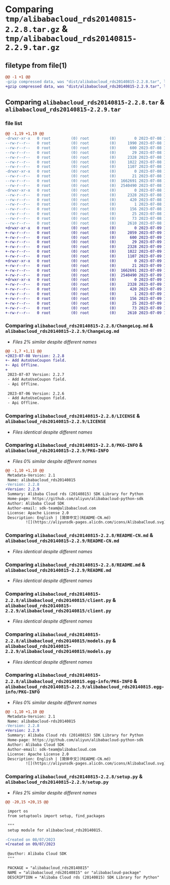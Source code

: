 # Comparing `tmp/alibabacloud_rds20140815-2.2.8.tar.gz` & `tmp/alibabacloud_rds20140815-2.2.9.tar.gz`

## filetype from file(1)

```diff
@@ -1 +1 @@
-gzip compressed data, was "dist/alibabacloud_rds20140815-2.2.8.tar", last modified: Sat Jul  8 15:10:48 2023, max compression
+gzip compressed data, was "dist/alibabacloud_rds20140815-2.2.9.tar", last modified: Sun Jul  9 15:08:57 2023, max compression
```

## Comparing `alibabacloud_rds20140815-2.2.8.tar` & `alibabacloud_rds20140815-2.2.9.tar`

### file list

```diff
@@ -1,19 +1,19 @@
-drwxr-xr-x   0 root         (0) root         (0)        0 2023-07-08 15:10:48.000000 alibabacloud_rds20140815-2.2.8/
--rw-r--r--   0 root         (0) root         (0)     1990 2023-07-08 15:10:47.000000 alibabacloud_rds20140815-2.2.8/ChangeLog.md
--rw-r--r--   0 root         (0) root         (0)      600 2023-07-08 15:10:47.000000 alibabacloud_rds20140815-2.2.8/LICENSE
--rw-r--r--   0 root         (0) root         (0)       29 2023-07-08 15:10:47.000000 alibabacloud_rds20140815-2.2.8/MANIFEST.in
--rw-r--r--   0 root         (0) root         (0)     2328 2023-07-08 15:10:48.000000 alibabacloud_rds20140815-2.2.8/PKG-INFO
--rw-r--r--   0 root         (0) root         (0)     1022 2023-07-08 15:10:47.000000 alibabacloud_rds20140815-2.2.8/README-CN.md
--rw-r--r--   0 root         (0) root         (0)     1107 2023-07-08 15:10:47.000000 alibabacloud_rds20140815-2.2.8/README.md
-drwxr-xr-x   0 root         (0) root         (0)        0 2023-07-08 15:10:48.000000 alibabacloud_rds20140815-2.2.8/alibabacloud_rds20140815/
--rw-r--r--   0 root         (0) root         (0)       21 2023-07-08 15:10:47.000000 alibabacloud_rds20140815-2.2.8/alibabacloud_rds20140815/__init__.py
--rw-r--r--   0 root         (0) root         (0)  1662691 2023-07-08 15:10:47.000000 alibabacloud_rds20140815-2.2.8/alibabacloud_rds20140815/client.py
--rw-r--r--   0 root         (0) root         (0)  2540490 2023-07-08 15:10:47.000000 alibabacloud_rds20140815-2.2.8/alibabacloud_rds20140815/models.py
-drwxr-xr-x   0 root         (0) root         (0)        0 2023-07-08 15:10:48.000000 alibabacloud_rds20140815-2.2.8/alibabacloud_rds20140815.egg-info/
--rw-r--r--   0 root         (0) root         (0)     2328 2023-07-08 15:10:47.000000 alibabacloud_rds20140815-2.2.8/alibabacloud_rds20140815.egg-info/PKG-INFO
--rw-r--r--   0 root         (0) root         (0)      420 2023-07-08 15:10:47.000000 alibabacloud_rds20140815-2.2.8/alibabacloud_rds20140815.egg-info/SOURCES.txt
--rw-r--r--   0 root         (0) root         (0)        1 2023-07-08 15:10:47.000000 alibabacloud_rds20140815-2.2.8/alibabacloud_rds20140815.egg-info/dependency_links.txt
--rw-r--r--   0 root         (0) root         (0)      156 2023-07-08 15:10:47.000000 alibabacloud_rds20140815-2.2.8/alibabacloud_rds20140815.egg-info/requires.txt
--rw-r--r--   0 root         (0) root         (0)       25 2023-07-08 15:10:47.000000 alibabacloud_rds20140815-2.2.8/alibabacloud_rds20140815.egg-info/top_level.txt
--rw-r--r--   0 root         (0) root         (0)       73 2023-07-08 15:10:48.000000 alibabacloud_rds20140815-2.2.8/setup.cfg
--rw-r--r--   0 root         (0) root         (0)     2610 2023-07-08 15:10:47.000000 alibabacloud_rds20140815-2.2.8/setup.py
+drwxr-xr-x   0 root         (0) root         (0)        0 2023-07-09 15:08:57.000000 alibabacloud_rds20140815-2.2.9/
+-rw-r--r--   0 root         (0) root         (0)     2059 2023-07-09 15:08:57.000000 alibabacloud_rds20140815-2.2.9/ChangeLog.md
+-rw-r--r--   0 root         (0) root         (0)      600 2023-07-09 15:08:57.000000 alibabacloud_rds20140815-2.2.9/LICENSE
+-rw-r--r--   0 root         (0) root         (0)       29 2023-07-09 15:08:57.000000 alibabacloud_rds20140815-2.2.9/MANIFEST.in
+-rw-r--r--   0 root         (0) root         (0)     2328 2023-07-09 15:08:57.000000 alibabacloud_rds20140815-2.2.9/PKG-INFO
+-rw-r--r--   0 root         (0) root         (0)     1022 2023-07-09 15:08:57.000000 alibabacloud_rds20140815-2.2.9/README-CN.md
+-rw-r--r--   0 root         (0) root         (0)     1107 2023-07-09 15:08:57.000000 alibabacloud_rds20140815-2.2.9/README.md
+drwxr-xr-x   0 root         (0) root         (0)        0 2023-07-09 15:08:57.000000 alibabacloud_rds20140815-2.2.9/alibabacloud_rds20140815/
+-rw-r--r--   0 root         (0) root         (0)       21 2023-07-09 15:08:57.000000 alibabacloud_rds20140815-2.2.9/alibabacloud_rds20140815/__init__.py
+-rw-r--r--   0 root         (0) root         (0)  1662691 2023-07-09 15:08:57.000000 alibabacloud_rds20140815-2.2.9/alibabacloud_rds20140815/client.py
+-rw-r--r--   0 root         (0) root         (0)  2540490 2023-07-09 15:08:57.000000 alibabacloud_rds20140815-2.2.9/alibabacloud_rds20140815/models.py
+drwxr-xr-x   0 root         (0) root         (0)        0 2023-07-09 15:08:57.000000 alibabacloud_rds20140815-2.2.9/alibabacloud_rds20140815.egg-info/
+-rw-r--r--   0 root         (0) root         (0)     2328 2023-07-09 15:08:57.000000 alibabacloud_rds20140815-2.2.9/alibabacloud_rds20140815.egg-info/PKG-INFO
+-rw-r--r--   0 root         (0) root         (0)      420 2023-07-09 15:08:57.000000 alibabacloud_rds20140815-2.2.9/alibabacloud_rds20140815.egg-info/SOURCES.txt
+-rw-r--r--   0 root         (0) root         (0)        1 2023-07-09 15:08:57.000000 alibabacloud_rds20140815-2.2.9/alibabacloud_rds20140815.egg-info/dependency_links.txt
+-rw-r--r--   0 root         (0) root         (0)      156 2023-07-09 15:08:57.000000 alibabacloud_rds20140815-2.2.9/alibabacloud_rds20140815.egg-info/requires.txt
+-rw-r--r--   0 root         (0) root         (0)       25 2023-07-09 15:08:57.000000 alibabacloud_rds20140815-2.2.9/alibabacloud_rds20140815.egg-info/top_level.txt
+-rw-r--r--   0 root         (0) root         (0)       73 2023-07-09 15:08:57.000000 alibabacloud_rds20140815-2.2.9/setup.cfg
+-rw-r--r--   0 root         (0) root         (0)     2610 2023-07-09 15:08:57.000000 alibabacloud_rds20140815-2.2.9/setup.py
```

### Comparing `alibabacloud_rds20140815-2.2.8/ChangeLog.md` & `alibabacloud_rds20140815-2.2.9/ChangeLog.md`

 * *Files 2% similar despite different names*

```diff
@@ -1,7 +1,11 @@
+2023-07-08 Version: 2.2.8
+- Add AutoUseCoupon field.
+- Api Offline.
+
 2023-07-07 Version: 2.2.7
 - Add AutoUseCoupon field.
 - Api Offline.
 
 2023-07-06 Version: 2.2.6
 - Add AutoUseCoupon field.
 - Api Offline.
```

### Comparing `alibabacloud_rds20140815-2.2.8/LICENSE` & `alibabacloud_rds20140815-2.2.9/LICENSE`

 * *Files identical despite different names*

### Comparing `alibabacloud_rds20140815-2.2.8/PKG-INFO` & `alibabacloud_rds20140815-2.2.9/PKG-INFO`

 * *Files 0% similar despite different names*

```diff
@@ -1,10 +1,10 @@
 Metadata-Version: 2.1
 Name: alibabacloud_rds20140815
-Version: 2.2.8
+Version: 2.2.9
 Summary: Alibaba Cloud rds (20140815) SDK Library for Python
 Home-page: https://github.com/aliyun/alibabacloud-python-sdk
 Author: Alibaba Cloud SDK
 Author-email: sdk-team@alibabacloud.com
 License: Apache License 2.0
 Description: English | [简体中文](README-CN.md)
         ![](https://aliyunsdk-pages.alicdn.com/icons/AlibabaCloud.svg)
```

### Comparing `alibabacloud_rds20140815-2.2.8/README-CN.md` & `alibabacloud_rds20140815-2.2.9/README-CN.md`

 * *Files identical despite different names*

### Comparing `alibabacloud_rds20140815-2.2.8/README.md` & `alibabacloud_rds20140815-2.2.9/README.md`

 * *Files identical despite different names*

### Comparing `alibabacloud_rds20140815-2.2.8/alibabacloud_rds20140815/client.py` & `alibabacloud_rds20140815-2.2.9/alibabacloud_rds20140815/client.py`

 * *Files identical despite different names*

### Comparing `alibabacloud_rds20140815-2.2.8/alibabacloud_rds20140815/models.py` & `alibabacloud_rds20140815-2.2.9/alibabacloud_rds20140815/models.py`

 * *Files identical despite different names*

### Comparing `alibabacloud_rds20140815-2.2.8/alibabacloud_rds20140815.egg-info/PKG-INFO` & `alibabacloud_rds20140815-2.2.9/alibabacloud_rds20140815.egg-info/PKG-INFO`

 * *Files 0% similar despite different names*

```diff
@@ -1,10 +1,10 @@
 Metadata-Version: 2.1
 Name: alibabacloud-rds20140815
-Version: 2.2.8
+Version: 2.2.9
 Summary: Alibaba Cloud rds (20140815) SDK Library for Python
 Home-page: https://github.com/aliyun/alibabacloud-python-sdk
 Author: Alibaba Cloud SDK
 Author-email: sdk-team@alibabacloud.com
 License: Apache License 2.0
 Description: English | [简体中文](README-CN.md)
         ![](https://aliyunsdk-pages.alicdn.com/icons/AlibabaCloud.svg)
```

### Comparing `alibabacloud_rds20140815-2.2.8/setup.py` & `alibabacloud_rds20140815-2.2.9/setup.py`

 * *Files 2% similar despite different names*

```diff
@@ -20,15 +20,15 @@
 
 import os
 from setuptools import setup, find_packages
 
 """
 setup module for alibabacloud_rds20140815.
 
-Created on 08/07/2023
+Created on 09/07/2023
 
 @author: Alibaba Cloud SDK
 """
 
 PACKAGE = "alibabacloud_rds20140815"
 NAME = "alibabacloud_rds20140815" or "alibabacloud-package"
 DESCRIPTION = "Alibaba Cloud rds (20140815) SDK Library for Python"
```

